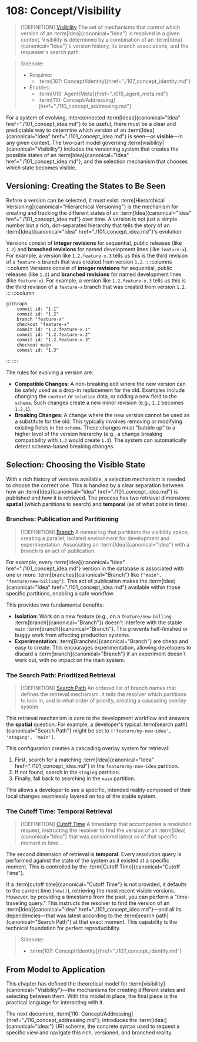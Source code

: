 # 108: Concept/Visibility

> [!DEFINITION] [Visibility](./000_glossary.md)
> The set of mechanisms that control which version of an :term[Idea]{canonical="Idea"} is resolved in a given context. Visibility is determined by a combination of an :term[Idea]{canonical="Idea"}'s version history, its branch associations, and the requester's search path.

> Sidenote:
>
> - Requires:
>   - :term[107: Concept/Identity]{href="./107_concept_identity.md"}
> - Enables:
>   - :term[015: Agent/Meta]{href="./015_agent_meta.md"}
>   - :term[110: Concept/Addressing]{href="./110_concept_addressing.md"}

For a system of evolving, interconnected :term[Ideas]{canonical="Idea" href="./101_concept_idea.md"} to be useful, there must be a clear and predictable way to determine which version of an :term[Idea]{canonical="Idea" href="./101_concept_idea.md"} is seen—or **visible**—in any given context. The two-part model governing :term[visibility]{canonical="Visibility"} includes the versioning system that creates the possible states of an :term[Idea]{canonical="Idea" href="./101_concept_idea.md"}, and the selection mechanism that chooses which state becomes visible.

## Versioning: Creating the States to Be Seen

Before a version can be selected, it must exist. :term[Hierarchical Versioning]{canonical="Hierarchical Versioning"} is the mechanism for creating and tracking the different states of an :term[Idea]{canonical="Idea" href="./101_concept_idea.md"} over time. A version is not just a simple number but a rich, dot-separated hierarchy that tells the story of an :term[Idea]{canonical="Idea" href="./101_concept_idea.md"}'s evolution.

Versions consist of **integer revisions** for sequential, public releases (like `1.2`) and **branched revisions** for named development lines (like `feature-x`). For example, a version like `1.2.feature-x.3` tells us this is the third revision of a `feature-x` branch that was created from version `1.2`.
::::columns
:::column
Versions consist of **integer revisions** for sequential, public releases (like `1.2`) and **branched revisions** for named development lines (like `feature-x`). For example, a version like `1.2.feature-x.3` tells us this is the third revision of a `feature-x` branch that was created from version `1.2`.
:::
:::column

```mermaid
gitGraph
    commit id: "1.1"
    commit id: "1.2"
    branch "feature-x"
    checkout "feature-x"
    commit id: "1.2.feature-x.1"
    commit id: "1.2.feature-x.2"
    commit id: "1.2.feature-x.3"
    checkout main
    commit id: "1.3"
```

:::
::::

The rules for evolving a version are:

- **Compatible Changes**: A non-breaking edit where the new version can be safely used as a drop-in replacement for the old. Examples include changing the `context` or `solution` data, or adding a new field to the `schema`. Such changes create a new minor revision (e.g., `1.2` becomes `1.2.1`).
- **Breaking Changes**: A change where the new version cannot be used as a substitute for the old. This typically involves removing or modifying existing fields in the `schema`. These changes must "bubble up" to a higher level of the version hierarchy (e.g., a change breaking compatibility with `1.2` would create `1.3`). The system can automatically detect schema-based breaking changes.

## Selection: Choosing the Visible State

With a rich history of versions available, a selection mechanism is needed to choose the correct one. This is handled by a clear separation between how an :term[Idea]{canonical="Idea" href="./101_concept_idea.md"} is published and how it is retrieved. The process has two retrieval dimensions: **spatial** (which partitions to search) and **temporal** (as of what point in time).

### Branches: Publication and Partitioning

> [!DEFINITION] [Branch](./000_glossary.md)
> A named tag that partitions the visibility space, creating a parallel, isolated environment for development and experimentation. Associating an :term[Idea]{canonical="Idea"} with a branch is an act of publication.

For example, every :term[Idea]{canonical="Idea" href="./101_concept_idea.md"} version in the database is associated with one or more :term[branches]{canonical="Branch"} like `["main", "feature/new-billing"]`. This act of publication makes the :term[Idea]{canonical="Idea" href="./101_concept_idea.md"} available within those specific partitions, enabling a safe workflow.

This provides two fundamental benefits:

- **Isolation**: Work on a new feature (e.g., on a `feature/new-billing` :term[branch]{canonical="Branch"}) doesn't interfere with the stable `main` :term[branch]{canonical="Branch"}. This prevents half-finished or buggy work from affecting production systems.
- **Experimentation**: :term[Branches]{canonical="Branch"} are cheap and easy to create. This encourages experimentation, allowing developers to discard a :term[branch]{canonical="Branch"} if an experiment doesn't work out, with no impact on the main system.

### The Search Path: Prioritized Retrieval

> [!DEFINITION] [Search Path](./000_glossary.md)
> An ordered list of branch names that defines the retrieval mechanism. It tells the resolver which partitions to look in, and in what order of priority, creating a cascading overlay system.

This retrieval mechanism is core to the development workflow and answers the **spatial** question. For example, a developer's typical :term[search path]{canonical="Search Path"} might be set to `['feature/my-new-idea', 'staging', 'main']`.

This configuration creates a cascading overlay system for retrieval:

1.  First, search for a matching :term[Idea]{canonical="Idea" href="./101_concept_idea.md"} in the `feature/my-new-idea` partition.
2.  If not found, search in the `staging` partition.
3.  Finally, fall back to searching in the `main` partition.

This allows a developer to see a specific, intended reality composed of their local changes seamlessly layered on top of the stable system.

### The Cutoff Time: Temporal Retrieval

> [!DEFINITION] [Cutoff Time](./000_glossary.md)
> A timestamp that accompanies a resolution request, instructing the resolver to find the version of an :term[Idea]{canonical="Idea"} that was considered latest as of that specific moment in time.

The second dimension of retrieval is **temporal**. Every resolution query is performed against the state of the system as it existed at a specific moment. This is controlled by the :term[Cutoff Time]{canonical="Cutoff Time"}.

If a :term[cutoff time]{canonical="Cutoff Time"} is not provided, it defaults to the current time (`now()`), retrieving the most recent visible versions. However, by providing a timestamp from the past, you can perform a "time-traveling query." This instructs the resolver to find the version of an :term[Idea]{canonical="Idea" href="./101_concept_idea.md"}—and all its dependencies—that was latest according to the :term[search path]{canonical="Search Path"} at that exact moment. This capability is the technical foundation for perfect reproducibility.

> Sidenote:
>
> - :term[107: Concept/Identity]{href="./107_concept_identity.md"}

## From Model to Application

This chapter has defined the theoretical model for :term[visibility]{canonical="Visibility"}—the mechanisms for creating different states and selecting between them. With this model in place, the final piece is the practical language for interacting with it.

The next document, :term[110: Concept/Addressing]{href="./110_concept_addressing.md"}, introduces the :term[idea:]{canonical="idea:"} URI scheme, the concrete syntax used to request a specific view and navigate this rich, versioned, and branched reality.
